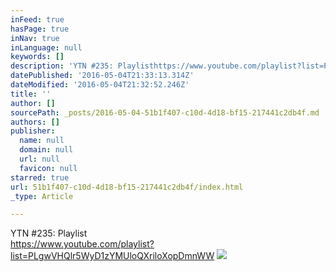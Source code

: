 ```yaml
---
inFeed: true
hasPage: true
inNav: true
inLanguage: null
keywords: []
description: 'YTN #235: Playlisthttps://www.youtube.com/playlist?list=PLgwVHQlr5WyD1zYMUloQXriloXopDmnWW'
datePublished: '2016-05-04T21:33:13.314Z'
dateModified: '2016-05-04T21:32:52.246Z'
title: ''
author: []
sourcePath: _posts/2016-05-04-51b1f407-c10d-4d18-bf15-217441c2db4f.md
authors: []
publisher:
  name: null
  domain: null
  url: null
  favicon: null
starred: true
url: 51b1f407-c10d-4d18-bf15-217441c2db4f/index.html
_type: Article

---
```

YTN \#235: Playlist  
https://www.youtube.com/playlist?list=PLgwVHQlr5WyD1zYMUloQXriloXopDmnWW
![](https://the-grid-user-content.s3-us-west-2.amazonaws.com/43159326-a4ee-4406-a4ea-8956051f65dd.jpg)